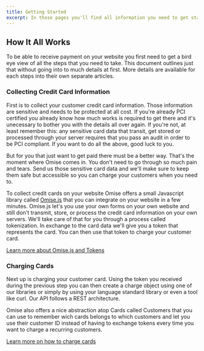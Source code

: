 ```yaml
---
title: Getting Started
excerpt: In those pages you'll find all information you need to get started and start receiving payments from your website.
---
```


## How It All Works

To be able to receive payment on your website you first need to get a bird eye view of all the steps that you need to take. This document outlines just that without going into to much details at first. More details are available for each steps into their own separate articles.

### Collecting Credit Card Information

First is to collect your customer credit card information. Those information are sensitive and needs to be protected at all cost. If you're already PCI certified you already know how much works is required to get there and it's unecessary to bother you with the details all over again. If you're not, at least remember this: any sensitive card data that transit, get stored or processed through your server requires that you pass an audit in order to be PCI compliant. If you want to do all the above, good luck to you.

But for you that just want to get paid there must be a better way. That's the moment where Omise comes in. You don't need to go through so much pain and tears. Send us those sensitive card data and we'll make sure to keep them safe but accessible so you can charge your customers when you need to.

To collect credit cards on your website Omise offers a small Javascript library called [Omise.js](https://github.com/omise.omise.js) that you can integrate on your website in a few minutes. Omise.js let's you use your own forms on your own website and still don't transmit, store, or process the credit card information on your own servers. We'll take care of that for you through a process called tokenization. In exchange to the card data we'll give you a token that represents the card. You can then use that token to charge your customer card.

[Learn more about Omise.js and Tokens](./collecting-card-information.html)

### Charging Cards

Next up is charging your customer card. Using the token you received during the previous step you can then create a charge object using one of our libraries or simply by using your language standard library or even a tool like curl. Our API follows a REST architecture.

Omise also offers a nice abstraction atop Cards called Customers that you can use to remember wich cards belongs to which customers and let you use their customer ID instead of having to exchange tokens every time you want to charge a recurring customers.

[Learn more on how to charge cards](./collecting-card-information.html)
